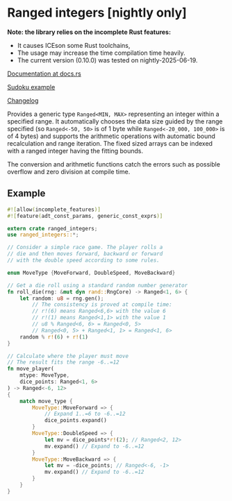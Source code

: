 # Ranged integers [nightly only]

**Note: the library relies on the incomplete Rust features:**
- It causes ICEson some Rust toolchains,
- The usage may increase the time compilation time heavily.
- The current version (0.10.0) was tested on nightly-2025-06-19.

[Documentation at docs.rs](https://docs.rs/ranged_integers)

[Sudoku example](https://github.com/disiamylborane/ranged_integers/blob/master/examples/sudoku.rs)

[Changelog](https://github.com/disiamylborane/ranged_integers/blob/master/CHANGELOG.md)

Provides a generic type `Ranged<MIN, MAX>` representing an integer
within a specified range. It automatically chooses the data size guided by
the range specified (so `Ranged<-50, 50>` is of 1 byte while
`Ranged<-20_000, 100_000>` is of 4 bytes) and supports the arithmetic operations
with automatic bound recalculation and range iteration. The fixed sized arrays can be
indexed with a ranged integer having the fitting bounds.

The conversion and arithmetic functions catch the errors such as possible overflow
and zero division at compile time.

## Example

```rust
#![allow(incomplete_features)]
#![feature(adt_const_params, generic_const_exprs)]

extern crate ranged_integers;
use ranged_integers::*;

// Consider a simple race game. The player rolls a
// die and then moves forward, backward or forward
// with the double speed according to some rules.

enum MoveType {MoveForward, DoubleSpeed, MoveBackward}

// Get a die roll using a standard random number generator
fn roll_die(rng: &mut dyn rand::RngCore) -> Ranged<1, 6> {
    let random: u8 = rng.gen();
        // The consistency is proved at compile time:
        // r!(6) means Ranged<6,6> with the value 6
        // r!(1) means Ranged<1,1> with the value 1
        // u8 % Ranged<6, 6> = Ranged<0, 5>
        // Ranged<0, 5> + Ranged<1, 1> = Ranged<1, 6>
    random % r!(6) + r!(1)
}

// Calculate where the player must move
// The result fits the range -6..=12
fn move_player(
    mtype: MoveType, 
    dice_points: Ranged<1, 6>
) -> Ranged<-6, 12>
{
    match move_type {
        MoveType::MoveForward => {
            // Expand 1..=6 to -6..=12
            dice_points.expand()
        }
        MoveType::DoubleSpeed => {
            let mv = dice_points*r!(2); // Ranged<2, 12>
            mv.expand() // Expand to -6..=12
        }
        MoveType::MoveBackward => {
            let mv = -dice_points; // Ranged<-6, -1>
            mv.expand() // Expand to -6..=12
        }
    }
}
```
